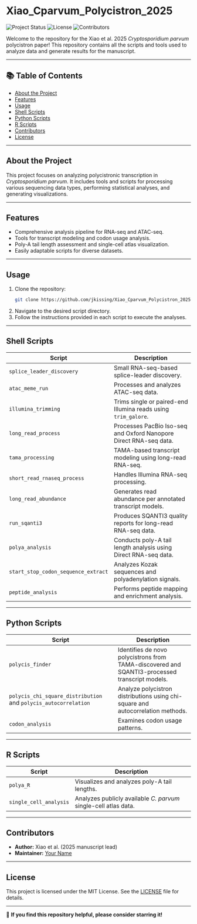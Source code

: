 # Xiao_Cparvum_Polycistron_2025

![Project Status](https://img.shields.io/badge/status-active-brightgreen) ![License](https://img.shields.io/badge/license-MIT-blue) ![Contributors](https://img.shields.io/badge/contributors-1-orange)

Welcome to the repository for the Xiao et al. 2025 *Cryptosporidium parvum* polycistron paper! This repository contains all the scripts and tools used to analyze data and generate results for the manuscript.

---

## 📚 Table of Contents

- [About the Project](#about-the-project)
- [Features](#features)
- [Usage](#usage)
- [Shell Scripts](#shell-scripts)
- [Python Scripts](#python-scripts)
- [R Scripts](#r-scripts)
- [Contributors](#contributors)
- [License](#license)

---

## About the Project

This project focuses on analyzing polycistronic transcription in *Cryptosporidium parvum*. It includes tools and scripts for processing various sequencing data types, performing statistical analyses, and generating visualizations.

---

## Features

- Comprehensive analysis pipeline for RNA-seq and ATAC-seq.
- Tools for transcript modeling and codon usage analysis.
- Poly-A tail length assessment and single-cell atlas visualization.
- Easily adaptable scripts for diverse datasets.

---

## Usage

1. Clone the repository:
   ```bash
   git clone https://github.com/jkissing/Xiao_Cparvum_Polycistron_2025.git
   ```
2. Navigate to the desired script directory.
3. Follow the instructions provided in each script to execute the analyses.

---

## Shell Scripts

| Script                         | Description                                                                 |
|--------------------------------|-----------------------------------------------------------------------------|
| `splice_leader_discovery`      | Small RNA-seq-based splice-leader discovery.                               |
| `atac_meme_run`                | Processes and analyzes ATAC-seq data.                                      |
| `illumina_trimming`            | Trims single or paired-end Illumina reads using `trim_galore`.             |
| `long_read_process`            | Processes PacBio Iso-seq and Oxford Nanopore Direct RNA-seq data.          |
| `tama_processing`              | TAMA-based transcript modeling using long-read RNA-seq.                    |
| `short_read_rnaseq_process`    | Handles Illumina RNA-seq processing.                                       |
| `long_read_abundance`          | Generates read abundance per annotated transcript models.                  |
| `run_sqanti3`                  | Produces SQANTI3 quality reports for long-read RNA-seq data.               |
| `polya_analysis`               | Conducts poly-A tail length analysis using Direct RNA-seq data.            |
| `start_stop_codon_sequence_extract` | Analyzes Kozak sequences and polyadenylation signals.                    |
| `peptide_analysis`             | Performs peptide mapping and enrichment analysis.                          |

---

## Python Scripts

| Script                          | Description                                                                 |
|---------------------------------|-----------------------------------------------------------------------------|
| `polycis_finder`                | Identifies de novo polycistrons from TAMA-discovered and SQANTI3-processed transcript models. |
| `polycis_chi_square_distribution` and `polycis_autocorrelation` | Analyze polycistron distributions using chi-square and autocorrelation methods. |
| `codon_analysis`                | Examines codon usage patterns.                                              |

---

## R Scripts

| Script               | Description                                                       |
|----------------------|-------------------------------------------------------------------|
| `polya_R`            | Visualizes and analyzes poly-A tail lengths.                     |
| `single_cell_analysis` | Analyzes publicly available *C. parvum* single-cell atlas data. |

---

## Contributors

- **Author:** Xiao et al. (2025 manuscript lead)
- **Maintainer:** [Your Name](https://github.com/jkissing)

---

## License

This project is licensed under the MIT License. See the [LICENSE](LICENSE) file for details.

---

🌟 **If you find this repository helpful, please consider starring it!**

